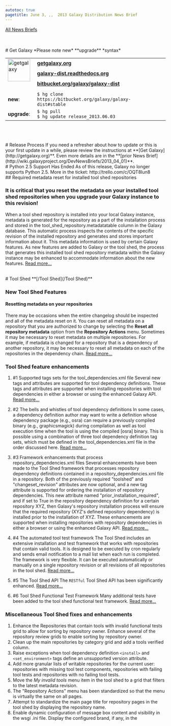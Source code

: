 ```yaml
---
autotoc: true
pagetitle: June 3, ,,  2013 Galaxy Distribution News Brief
---
```

<div class='right'></div>

[All News Briefs](/DevNewsBriefs)

<br />



<br />
# Get Galaxy
*Please note new* **upgrade** *syntax*
<table>
  <tr>
    <td rowspan=3 style=" border: none;"> <a href='http://getgalaxy.org/'><img src='http://galaxy.psu.edu/static/getgalaxy.png' alt='getgalaxy' width=70 /></a> &nbsp;&nbsp; </td>
    <td colspan=2 style=" border: none;"> <strong><a href='http://wiki.galaxyproject.org/Admin/Get%20Galaxy'>getgalaxy.org</a></strong> </td>
  </tr>
  <tr>
    <td style=" border: none;"> <strong><a href='http://galaxy-dist.readthedocs.org'>galaxy-dist.readthedocs.org</a></strong> </td>
    <td style=" border: none;"> </td>
  </tr>
  <tr>
    <td style=" border: none;"> <strong><a href='http://bitbucket.org/galaxy/galaxy-dist'>bitbucket.org/galaxy/galaxy-dist</a></strong> </td>
    <td style=" border: none;"> </td>
  </tr>
  <tr>
    <td style=" border: none;"> </td>
  </tr>
  <tr>
    <td style=" border: none;"> <strong>new</strong>: </td>
    <td style=" border: none;"> <code>$ hg clone https://bitbucket.org/galaxy/galaxy-dist#stable </code> </td>
  </tr>
  <tr>
    <td style=" border: none;"> <strong>upgrade</strong>: </td>
    <td style=" border: none;"> <code>$ hg pull </code> <br /> <code>$ hg update release_2013.06.03 </code> </td>
  </tr>
</table>

<br />
<br />

<br />
# Release Process
If you need a refresher about how to update or this is your first update in a while, please review the instructions at **[Get Galaxy](http://getgalaxy.org)**. Even more details are in the **[prior News Brief](http://wiki.galaxyproject.org/DevNewsBriefs/2013_04_01)**.

<br />
# Python 2.5 Support Has Ended
As of this release, Galaxy no longer supports Python 2.5. More in the ticket: http://trello.com/c/OQT8Iun8

<br />
## Required metadata reset for installed tool shed repositories

### It is critical that you reset the metadata on your installed tool shed repositories when you upgrade your Galaxy instance to this revision!

When a tool shed repository is installed into your local Galaxy instance, metadata is generated for the repository as a part of the installation process and stored in the tool_shed_repository.metadatatable column in the Galaxy database. This automatic process inspects the contents of the specific revision of the installed repository and generates and stores important information about it. This metadata information is used by certain Galaxy features. As new features are added to Galaxy or the tool shed, the process that generates this installed tool shed repository metadata within the Galaxy instance may be enhanced to accommodate information about the new features. [Read more…](http://wiki.galaxyproject.org/ResettingMetadataForInstalledRepositories)

<br />
# Tool Shed
**[/Tool Shed](/Tool Shed)**

### New Tool Shed Features

#### Resetting metadata on your repositories

There may be occasions when the entire changelog should be inspected and all of the metadata reset on it.  You can reset all metadata on a repository that you are authorized to change by selecting the **Reset all repository metadata** option from the **Repository Actions** menu.  Sometimes it may be necessary to reset metadata on multiple repositories.  For example, if metadata is changed for a repository that is a dependency of another repository, it may be necessary to reset all metadata on each of the repositories in the dependency chain.  [Read more…](http://wiki.galaxyproject.org/RepositoryRevisions#Resetting_metadata_on_your_repositories)


### Tool Shed feature enhancements

1. #1 Supported tags sets for the tool_dependencies.xml file
  Several new tags and attributes are supported for tool dependency definitions.  These tags and attributes are supported when installing repositories with tool dependencies in either a browser or using the enhanced Galaxy API.  [Read more…](http://wiki.galaxyproject.org/ToolShedToolFeatures#Supported_tags_sets_for_the_tool_dependencies.xml_file)

1. #2 The bells and whistles of tool dependency definitions
  In some cases, a dependency definition author may want to write a definition whose dependency package (e.g., osra) can require a previously compiled binary (e.g., graphicsmagick) during compilation as well as tool execution time when the tool is using the compiled [osra] binary.  This is possible using a combination of three tool dependency definition tag sets, which must be defined in the tool_dependencies.xml file in the order discussed here.  [Read more…](http://wiki.galaxyproject.org/ToolShedToolFeatures#The_bells_and_whistles_of_tool_dependency_definitions)

1. #3 Framework enhancements that process repository_dependencies.xml files
  Several enhancements have been made to the Tool Shed framework that processes repository dependency definitions contained in a repository_dependencies.xml file in a repository.  Both of the previously required "toolshed" and "changeset_revision" attributes are now optional, and a new tag attribute is supported for ordering the installation of repository dependencies.  This new attribute named "prior_installation_required", and if set to True in the repository dependency definition for a certain repository XYZ, then Galaxy's repository installation process will ensure that the required repository (XYZ's defined repository dependency) is installed prior to the installation of XYZ.  These enhancements are supported when installing repositories with repository dependencies in either a browser or using the enhanced Galaxy API. 
  [Read more…](http://wiki.galaxyproject.org/DefiningRepositoryDependencies#Simple_repository_dependencies)

1. #4 The automated tool test framework
  The Tool Shed includes an extensive installation and test framework that works with repositories that contain valid tools.  It is designed to be executed by cron regularly and sends email notification to a mail list when each run is completed.  The framework is very flexible.  It can be executed automatically or manually on a single repository revision or all revisions of all repositories in the tool shed.  [Read more…](http://wiki.galaxyproject.org/AutomatedToolTests)
 
1. #5 The Tool Shed API
  The `RESTful` Tool Shed API has been significantly enhanced.  [Read more…](http://wiki.galaxyproject.org/ToolShedApi)

1. #6 Tool Shed Functional Test Framework
  Many additional tests have been added to the tool shed functional test framework.  [Read more…](http://wiki.galaxyproject.org/HostingALocalToolShed#Functional_test_framework_for_the_tool_shed)


### Miscellaneous Tool Shed fixes and enhancements
1. Enhance the Repositories that contain tools with invalid functional tests grid to allow for sorting by repository owner.  Enhance several of the repository review grids to enable sorting by repository owner.
1. Clean up the main repositories by category grid and add a tools verified column.
1. Raise exceptions when tool dependency definition `<install>` and `<set_environment>` tags define an unsupported version attribute.
1. Add more granular lists of writable repositories for the current user: repositories with missing tool test components, repositories with failing tool tests and repositories with no failing tool tests.
1. Move the *My invalid tools* menu item in the tool shed to a grid that filters to the latest metadata revision.
1. The "Repository Actions" menu has been standardized so that the menu is virtually the same on all pages.
1. Attempt to standardize the main page title for repository pages in the tool shed by displaying the repository name.
1. Enable dynamic configuration of message box content and visibility in the wsgi .ini file. Display the configured brand, if any, in the <title> element.
1. For tool dependencies whose installation ended in an error, still display them when attempting to uninstall them.
1. Enhancements for the tool shed repository View changeset page: display the commit message, display both the ctx rev and the changeset hash in the title bar, and add Previous changeset and Next changeset buttons to allow for easier scrolling through the repository changelog.
1. Fix for reinstalling an uninstalled repository when leaving the no changes checkbox checked and entering text into the new tool panel section field.
1. Keep all contents (including comments) of dependency definition files when re-writing them to include missing toolshed and `changeset_revision` attributes.
1. Eliminate the use of Galaxy's `elementree` egg within the tool shed.


### Accepted Tool Shed pull requests

Support for Toolsheds with external auth enabled, pull request **[#155](https://bitbucket.org/galaxy/galaxy-central/pull-request/155)**. Thanks to [Roy Storey](https://bitbucket.org/kiwiroy).

### Tool Shed Tickets

<table>
  <tr>
    <td> https://trello.com/c/49vjZrJy </td>
    <td> https://trello.com/c/zd0v8jHq </td>
    <td> https://trello.com/c/20EykJrK </td>
    <td> https://trello.com/c/G3MAzlEC </td>
  </tr>
  <tr>
    <td> https://trello.com/c/9yERGRt8 </td>
    <td> https://trello.com/c/wNdXNOGU </td>
    <td> https://trello.com/c/ezExflJd </td>
    <td> https://trello.com/c/iICpByzT </td>
  </tr>
  <tr>
    <td> https://trello.com/c/IXJjuXTm </td>
    <td> https://trello.com/c/Djda4lD0 </td>
    <td> https://trello.com/c/hdV3C24u </td>
    <td> https://trello.com/c/Qi7QRgdT </td>
  </tr>
  <tr>
    <td> https://trello.com/c/45TRG5DY </td>
    <td> https://trello.com/c/0Cljlxt3 </td>
    <td> https://trello.com/c/KQd4j3lz </td>
    <td> https://trello.com/c/mqigrjfr </td>
  </tr>
  <tr>
    <td> https://trello.com/c/QTeSmNSs </td>
    <td> https://trello.com/c/O9YmzUT4 </td>
    <td> https://trello.com/c/71Bx8TcB </td>
    <td> https://trello.com/c/2tkPpVkL </td>
  </tr>
  <tr>
    <td> https://trello.com/c/0zvUBdJJ </td>
    <td> https://trello.com/c/HTJWRo3Z </td>
    <td> https://trello.com/c/AhNBPA8K </td>
    <td> https://trello.com/c/hlYDzFQW </td>
  </tr>
  <tr>
    <td> https://trello.com/c/hXNIbIMh </td>
    <td> https://trello.com/c/ZDRQ6m3Y </td>
    <td> https://trello.com/c/17HndRkh </td>
    <td> https://trello.com/c/QY0Z7L7p </td>
  </tr>
  <tr>
    <td> https://trello.com/c/ghUbjr8c </td>
    <td> https://trello.com/c/iKiZytSf </td>
    <td> https://trello.com/c/awKBxrGy </td>
    <td> https://trello.com/c/noxRnGEv </td>
  </tr>
  <tr>
    <td> https://trello.com/c/ondndIfd </td>
    <td> https://trello.com/c/3TGyWggI </td>
    <td> https://trello.com/c/zfQaURtr </td>
    <td> https://trello.com/c/MxgHVnT9 </td>
  </tr>
  <tr>
    <td> https://trello.com/c/ZoslAcBD </td>
    <td> https://trello.com/c/dL8dGPYf </td>
    <td> https://trello.com/c/YRsP3wpS </td>
    <td> https://trello.com/c/wJN65GdV </td>
  </tr>
  <tr>
    <td> https://trello.com/c/wJN65GdV </td>
    <td> https://trello.com/c/dcT7qOfc </td>
    <td> https://trello.com/c/SMdJQ5zn </td>
  </tr>
</table>


<br />
# Tools
1. `GenomeSpace`: Update `serverurl.properties` file location to work around issue with jumbo frames. https://trello.com/c/7tZli0PH
1. *MAF to BED* corrected to fix problem with false error states. https://trello.com/c/y55KbTRt
1. `STDERR` and `STDOUT` will now show beginning and end of contents, instead of just the beginning, when truncated. https://trello.com/c/v31ECJPr
1. Fix displaying `STDERR` and `STDOUT` links in dataset info. https://trello.com/c/2ZTg6Tiq
1. Auto Focus on first item on forms. https://trello.com/c/etlSFyEr
1. Clarify tool tip FASTQ Summary Statistics. https://trello.com/c/LX0ma0uQ
1. Resolve `BSD/GNU` grep version behavior differences. https://trello.com/c/dPUZ9zEA
1. Filter and Sort: "Select" tool, improved handling of special characters. https://trello.com/c/cwrBpNP9
1. Change file-merging to use copy.copyfileobj() rather than cat and mv. https://trello.com/c/Gaqoc6H8
1. Data Manager: Fix for detecting job error in data manager tools; needed as a result of recent job flow changes. https://trello.com/c/EtXd4zqq

<br />
# Scatterplot
1. Enhancements to handlers, display, and data input parsing. https://trello.com/c/5jk3k7Td

<a href='/DevNewsBriefs/2013_06_03'><img src='/Images/NewsGraphics/2013_06_03_scatterplot-1.png' alt='scatterplot' width=500 /></a>

<br />
# Trackster
1. Composite track improvements. https://trello.com/c/hPcrKfJl
1. Insert a button for Trackster Visualization into data display viewer. https://trello.com/c/KGNfWZEH
1. Add Bigwig support for BAM coverage. https://trello.com/c/GV7nTlg9
1. VCF visualization in trackster. https://trello.com/c/1dj3lTtU
  
<br />
# Histories & Datasets
1. Delete Hidden Datasets menu option. https://trello.com/c/0SoREcMn
1. When copying datasets to the current history always refresh history. https://trello.com/c/jY5HSdu1

<br />
# Libraries
1. Library API problem in galaxy-central default but not stable. https://trello.com/c/TbWP1tad

<br />
# UI
1. Unicode fixes for previewing large datasets. https://trello.com/c/BHRKkcaw
1. Unicode fixes for uploading by file in upload tool. https://trello.com/c/O0M8W8X8
1. Unicode fixes for displaying saved workflows in **Tool Menu**. https://trello.com/c/dAuDcE99
1. Unicode fixes for form builder and toolparameters. https://trello.com/c/nVldKDiL
1. Fix for `TabularToolDataTable.get_column_name_list()` when value column is overloaded by e.g. name. https://trello.com/c/6fPCLwn5
1. Tool Parameter Validator: `MetadataInDataTableColumnValidator` fix issue where validator's list of valid options would become stale when e.g. a Data Manager was run. https://trello.com/c/dSEOinly

<br />
# Admin
1. Stop jobs on history deletion. https://trello.com/c/LBZxfcjx
1. Track down decorator import failure that shows on some machines (see ticket). https://trello.com/c/It6q5Ul8
1. Do not allow deleted datasets to be viewed / downloaded. https://trello.com/c/elIs7IHc
1. Reports app: Fix util clash due to bad imports. https://trello.com/c/5d7EeeTq

<br />
# Core
1. Unify Web/API Transactions. https://trello.com/c/c5wZPVGd
1. Eliminate `PasteScript` startup. https://trello.com/c/Q4bJNZuo
1. Upgraded `SQLAlchemy`. https://trello.com/c/Q6kBeByD
1. Error Logging with `Sentry`. https://trello.com/c/Yc1LXXTR

<a href='/DevNewsBriefs/2013_06_03'><img src='/Images/NewsGraphics/2013_06_03_sentry-1.png' alt='sentry-1' width=600 /></a>

<a href='/DevNewsBriefs/2013_06_03'><img src='/Images/NewsGraphics/2013_06_03_sentry-2.png' alt='sentry-2' width=500 /></a>

<br />
# Pull Requests Merged
1. Significantly enhance job resource definitions. https://trello.com/c/uNpYoYov
1. More even distribution of job scheduling. https://trello.com/c/wBDXGcx2
1. Workflows batch mode enhancements. **[#75](https://bitbucket.org/galaxy/galaxy-central/pull-request/75)**. Thanks to [John Chilton](http://jmchilton.net/). https://trello.com/c/UoBadE0f
1. Parallelism does work with from_work_dir attribute. **[#156](https://bitbucket.org/galaxy/galaxy-central/pull-request/156)**. Thanks to [John Chilton](http://jmchilton.net/). https://trello.com/c/5fFZSCWn
1. Galaxy Search Engine. **[#137](https://bitbucket.org/galaxy/galaxy-central/pull-request/137)**. Thanks to [Kyle Ellrott](https://bitbucket.org/kellrott). https://trello.com/c/moZezGDP
1. Validation on optional multi-select lists. **[#154](https://bitbucket.org/galaxy/galaxy-central/pull-request/154)**. Thanks to [John Chilton](http://jmchilton.net/). https://trello.com/c/5PxgbL0b

<br />
# Security Fixes

Although there are no specific known security fixes in this distribution, all Galaxy instance maintainers are *strongly encouraged* to run the latest release to take advantage of other improvements and fixes.

<br />
# Bug Fixes
1. Dataset display now honors preview flag. https://trello.com/c/p7zeJHlX
1. Bug fix to report's web application. https://trello.com/c/o0S3klAF
1. Correct display and masthead bugs upon logout/login cycle. https://trello.com/c/Dw0bUCv3, https://trello.com/c/cvzBIb63
1. Fix problem where jobs were unable to run when job limits were set. https://trello.com/c/6vxkqdjT
1. Fix Bug causing both upload_async_message and tool_executed.mako to refresh the history panel on upload. https://trello.com/c/8urL3hGW
1. Fix Tophat2 Wrapper to properly quote read group attribute values. https://trello.com/c/nDBz5eoR
1. Fix bug admin jobs `'AttributeError: 'NoopQueue'` object has no attribute 'job_lock'. https://trello.com/c/uBlCbOFs
1. `ToolDataTables`: Fix loading .loc files from locations other than galaxy's `tool_data`. https://trello.com/c/Xedp7bo5
1. Fix API External Authentication. https://trello.com/c/UjBbWw4A
1. Fix non-persistent workflow step hiding. https://trello.com/c/sVKvrw67
1. Fix problem with search in workflow editor. https://trello.com/c/sAsC6lAK
1. Fix to add confirm on delete permanently (footer button), saved histories. https://trello.com/c/8nUlUMew
1. "Stop job" function in jobs admin interface corrected (as of April 2013 release). https://trello.com/c/3vkBCaWf


<br />
# Project Updates

**[/News](/News)**, ***[June 2013 Galaxy Update](http://wiki.galaxyproject.org/GalaxyUpdates/2013_06)***

<br />
<br />
# GCC2013

<div class='left'><a href='/Events/GCC2013'><img src='/Images/Logos/GCC2013Logo200.png' alt='2013 Galaxy Community Conference (GCC2013)' width="150" /></a></div> 

<br />
<br />
<br />
<br />
<br />
<br />
---
<br />
# About
**[GalaxyProject.org](http://galaxyproject.org)**

The **[Galaxy Team](http://wiki.galaxyproject.org/GalaxyTeam)** is a part of **[BX](http://www.bx.psu.edu/)** at [Penn State](http://www.psu.edu/), and the **[Biology](http://www.biology.emory.edu/)** and **[Mathematics and Computer Science](http://www.mathcs.emory.edu/)** departments at [Emory University](http://www.emory.edu/home/index.html/). 

**[Galaxy](http://usegalaxy.org )** is supported in part by [NSF](http://www.nsf.gov/), [NHGRI](http://www.genome.gov/), the [Huck Institutes of the Life Sciences](http://www.huck.psu.edu/), and [The Institute for CyberScience at Penn State](http://www.ics.psu.edu/), and [Emory University](http://www.emory.edu/home/index.html).

Join us at **Twitter [@galaxyproject](http://twitter.com/#galaxyproject)** or just read our tweets **[Galaxy on Twitter](http://wiki.galaxyproject.org/Galaxy on Twitter)**

Have a suggestion? Please see **[Using the Galaxy Issue Board](http://wiki.galaxyproject.org/Issues)**.

